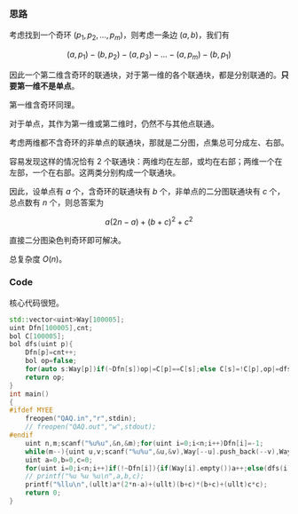 ### 思路

考虑找到一个奇环 $(p_1,p_2,\dots,p_m)$，则考虑一条边 $(a,b)$，我们有

$$(a,p_1)-(b,p_2)-(a,p_3)-\dots-(a,p_m)-(b,p_1)$$

因此一个第二维含奇环的联通块，对于第一维的各个联通块，都是分别联通的。**只要第一维不是单点**。

第一维含奇环同理。

对于单点，其作为第一维或第二维时，仍然不与其他点联通。

考虑两维都不含奇环的非单点的联通块，那就是二分图，点集总可分成左、右部。

容易发现这样的情况恰有 $2$ 个联通块：两维均在左部，或均在右部；两维一个在左部，一个在右部。这两类分别构成一个联通块。

因此，设单点有 $a$ 个，含奇环的联通块有 $b$ 个，非单点的二分图联通块有 $c$ 个，总点数有 $n$ 个，则总答案为

$$a(2n-a)+(b+c)^2+c^2$$

直接二分图染色判奇环即可解决。

总复杂度 $O(n)$。

### Code

核心代码很短。

```cpp
std::vector<uint>Way[100005];
uint Dfn[100005],cnt;
bol C[100005];
bol dfs(uint p){
    Dfn[p]=cnt++;
    bol op=false;
    for(auto s:Way[p])if(~Dfn[s])op|=C[p]==C[s];else C[s]=!C[p],op|=dfs(s);
    return op;
}
int main()
{
#ifdef MYEE
    freopen("QAQ.in","r",stdin);
    // freopen("QAQ.out","w",stdout);
#endif
    uint n,m;scanf("%u%u",&n,&m);for(uint i=0;i<n;i++)Dfn[i]=-1;
    while(m--){uint u,v;scanf("%u%u",&u,&v),Way[--u].push_back(--v),Way[v].push_back(u);}
    uint a=0,b=0,c=0;
    for(uint i=0;i<n;i++)if(!~Dfn[i]){if(Way[i].empty())a++;else(dfs(i)?b:c)++;}
    // printf("%u %u %u\n",a,b,c);
    printf("%llu\n",(ullt)a*(2*n-a)+(ullt)(b+c)*(b+c)+(ullt)c*c);
    return 0;
}
```
